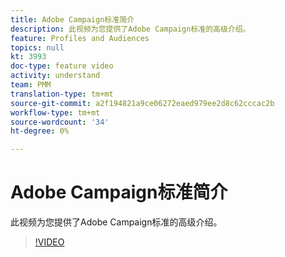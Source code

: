 ```yaml
---
title: Adobe Campaign标准简介
description: 此视频为您提供了Adobe Campaign标准的高级介绍。
feature: Profiles and Audiences
topics: null
kt: 3993
doc-type: feature video
activity: understand
team: PMM
translation-type: tm+mt
source-git-commit: a2f194821a9ce06272eaed979ee2d8c62cccac2b
workflow-type: tm+mt
source-wordcount: '34'
ht-degree: 0%

---
```



# Adobe Campaign标准简介

此视频为您提供了Adobe Campaign标准的高级介绍。

>[!VIDEO](https://video.tv.adobe.com/v/27072?quality=12)
